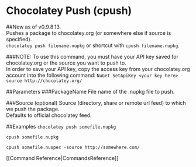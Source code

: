 # Chocolatey Push (cpush)
##New as of v0.9.8.13.  
Pushes a package to chocolatey.org (or somewhere else if source is specified).  
`chocolatey push filename.nupkg` or shortcut with 
`cpush filename.nupkg`.  
  
###NOTE: To use this command, you must have your API key saved for chocolatey.org or the source you want to push to.  
In order to save your API key, copy the access key from your chocolatey.org account into the following command:
`NuGet SetApiKey <your key here> -source http://chocolatey.org/`
  
##Parameters
###PackageName
File name of the .nupkg file to push.
  
###Source (optional)
Source (directory, share or remote url feed) to which we push the package.  
Defaults to official chocolatey feed. 
  
##Examples
`chocolatey push somefile.nupkg`  
  
`cpush somefile.nupkg`  
  
`cpush somefile.nuspec -source http://somewhere.com/`  
  
[[Command Reference|CommandsReference]]